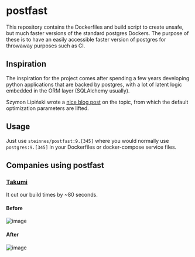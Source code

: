 # postfast

This repository contains the Dockerfiles and build script to create unsafe, but
much faster versions of the standard postgres Dockers.  The purpose of these is
to have an easily accessible faster version of postgres for throwaway purposes
such as CI.

## Inspiration

The inspiration for the project comes after spending a few years developing
python applications that are backed by postgres, with a lot of latent logic
embedded in the ORM layer (SQLAlchemy usually).

Szymon Lipiński wrote a [nice blog post][1] on the topic, from which the default
optimization parameters are lifted.



## Usage

Just use `steinnes/postfast:9.[345]` where you would normally use `postgres:9.[345]`
in your Dockerfiles or docker-compose service files.


## Companies using postfast

### [Takumi][2]

It cut our build times by ~80 seconds.

#### Before
![image](https://cloud.githubusercontent.com/assets/1097582/16273359/d0673316-3890-11e6-886a-ccaa03206959.png)

#### After
![image](https://cloud.githubusercontent.com/assets/1097582/16273403/efc43510-3890-11e6-8219-18b328b00be9.png)



[1]: http://blog.endpoint.com/2012/06/speeding-up-integration-tests-with.html
[2]: http://takumi.com
